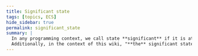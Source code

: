 ```yaml
---
title: Significant state
tags: [topics, ECS] 
hide_sidebar: true
permalink: significant_state
summary: |
  In any programming context, we call state **significant** if it is at any point read from disk, written to disk and/or synchronized through the network.  
  Additionally, in the context of this wiki, "**the** significant state" always refers to the field in the [cosmos](cosmos) named "significant" which, among all state of the cosmos, is the part that is **significant**.
---
```


